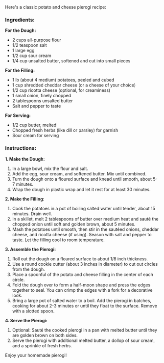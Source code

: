 Here's a classic potato and cheese pierogi recipe:

### Ingredients:
**For the Dough:**
- 2 cups all-purpose flour
- 1/2 teaspoon salt
- 1 large egg
- 1/2 cup sour cream
- 1/4 cup unsalted butter, softened and cut into small pieces

**For the Filling:**
- 1 lb (about 4 medium) potatoes, peeled and cubed
- 1 cup shredded cheddar cheese (or a cheese of your choice)
- 1/2 cup ricotta cheese (optional, for creaminess)
- 1 small onion, finely chopped
- 2 tablespoons unsalted butter
- Salt and pepper to taste

**For Serving:**
- 1/2 cup butter, melted
- Chopped fresh herbs (like dill or parsley) for garnish
- Sour cream for serving

### Instructions:

**1. Make the Dough:**
   1. In a large bowl, mix the flour and salt.
   2. Add the egg, sour cream, and softened butter. Mix until combined.
   3. Turn the dough onto a floured surface and knead until smooth, about 5-7 minutes.
   4. Wrap the dough in plastic wrap and let it rest for at least 30 minutes.

**2. Make the Filling:**
   1. Cook the potatoes in a pot of boiling salted water until tender, about 15 minutes. Drain well.
   2. In a skillet, melt 2 tablespoons of butter over medium heat and sauté the chopped onion until soft and golden brown, about 5 minutes.
   3. Mash the potatoes until smooth, then stir in the sautéed onions, cheddar cheese, and ricotta cheese (if using). Season with salt and pepper to taste. Let the filling cool to room temperature.

**3. Assemble the Pierogi:**
   1. Roll out the dough on a floured surface to about 1/8 inch thickness.
   2. Use a round cookie cutter (about 3 inches in diameter) to cut out circles from the dough.
   3. Place a spoonful of the potato and cheese filling in the center of each circle.
   4. Fold the dough over to form a half-moon shape and press the edges together to seal. You can crimp the edges with a fork for a decorative look.
   5. Bring a large pot of salted water to a boil. Add the pierogi in batches, cooking for about 2-3 minutes or until they float to the surface. Remove with a slotted spoon.

**4. Serve the Pierogi:**
   1. Optional: Sauté the cooked pierogi in a pan with melted butter until they are golden brown on both sides.
   2. Serve the pierogi with additional melted butter, a dollop of sour cream, and a sprinkle of fresh herbs.

Enjoy your homemade pierogi!